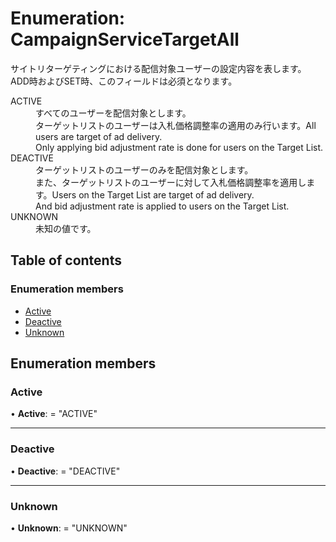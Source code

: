 # Enumeration: CampaignServiceTargetAll


<div lang=\"ja\">サイトリターゲティングにおける配信対象ユーザーの設定内容を表します。<br> ADD時およびSET時、このフィールドは必須となります。</div>  <dl class=term>   <dt class=\"term__item\">ACTIVE</dt>   <dd class=\"term__desc\"><span lang=\"ja\">すべてのユーザーを配信対象とします。<br>ターゲットリストのユーザーは入札価格調整率の適用のみ行います。</span><span lang=\"en\">All users are target of ad delivery.<br>Only applying bid adjustment rate is done for users on the Target List.</span></dd>   <dt class=\"term__item\">DEACTIVE</dt>   <dd class=\"term__desc\"><span lang=\"ja\">ターゲットリストのユーザーのみを配信対象とします。<br>また、ターゲットリストのユーザーに対して入札価格調整率を適用します。</span><span lang=\"en\">Users on the Target List are target of ad delivery.<br>And bid adjustment rate is applied to users on the Target List.</span></dd>   <dt class=\"term__item\">UNKNOWN</dt>   <dd class=\"term__desc\"><span lang=\"ja\">未知の値です。</span></dd> </dl>

## Table of contents

### Enumeration members

- [Active](campaignservicetargetall.md#active)
- [Deactive](campaignservicetargetall.md#deactive)
- [Unknown](campaignservicetargetall.md#unknown)

## Enumeration members

### Active

• **Active**: = "ACTIVE"

___

### Deactive

• **Deactive**: = "DEACTIVE"

___

### Unknown

• **Unknown**: = "UNKNOWN"
